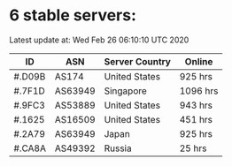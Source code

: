 # 6 stable servers:

Latest update at: Wed Feb 26 06:10:10 UTC 2020

| ID | ASN | Server Country | Online |
| -- | --- | -------------- | ------ |
| #.D09B | AS174 | United States | 925 hrs |
| #.7F1D | AS63949 | Singapore | 1096 hrs |
| #.9FC3 | AS53889 | United States | 943 hrs |
| #.1625 | AS16509 | United States | 451 hrs |
| #.2A79 | AS63949 | Japan | 925 hrs |
| #.CA8A | AS49392 | Russia | 25 hrs |

